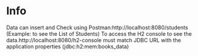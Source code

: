 # Info
Data can insert and Check using Postman:http://localhost:8080/students (Example: to see the List of Students)
To access the H2 console to see the data.http://localhost:8080/h2-console
must match JDBC URL with the application properties (jdbc:h2:mem:books_data)
